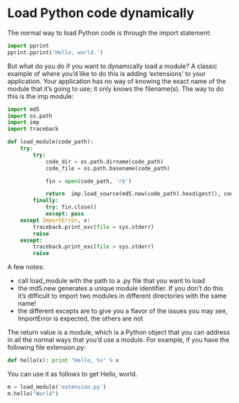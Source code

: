# Load Python code dynamically

The normal way to load Python code is through the import statement:

```python
import pprint
pprint.pprint('Hello, world.')
```

But what do you do if you want to dynamically load a module? A classic example of where you’d like to do this is adding ‘extensions’ to your application. Your application has no way of knowing the exact name of the module that it’s going to use; it only knows the filename\(s\). The way to do this is the imp module:

```python
import md5
import os.path
import imp
import traceback

def load_module(code_path):
    try:
        try:
            code_dir = os.path.dirname(code_path)
            code_file = os.path.basename(code_path)

            fin = open(code_path, 'rb')

            return  imp.load_source(md5.new(code_path).hexdigest(), code_path, fin)
        finally:
            try: fin.close()
            except: pass
    except ImportError, x:
        traceback.print_exc(file = sys.stderr)
        raise
    except:
        traceback.print_exc(file = sys.stderr)
        raise
```

A few notes:

* call load\_module with the path to a .py file that you want to load
* the md5.new generates a unique module identifier. If you don’t do this it’s difficult to import two modules in different directories with the same name!
* the different excepts are to give you a flavor of the issues you may see, ImportError is expected, the others are not

The return value is a module, which is a Python object that you can address in all the normal ways that you’d use a module. For example, if you have the following file extension.py:

```python
def hello(x): print "Hello, %s" % x
```

You can use it as follows to get Hello, world.

```python
m = load_module('extension.py')
m.hello("World")
```

